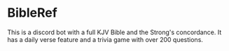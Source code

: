 # BibleRef
This is a discord bot with a full KJV Bible and the Strong's concordance. It has a daily verse feature and a trivia game with over 200 questions.
